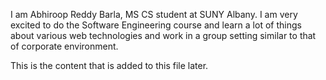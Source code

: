 I am Abhiroop Reddy Barla, MS CS student at SUNY Albany. I am very excited to do the Software Engineering course and learn a lot of things about various web technologies and work in a group setting 
similar to that of corporate environment.

This is the content that is added to this file later.
